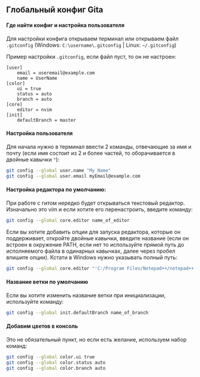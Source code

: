 ## Глобальный конфиг Gitа

#### Где найти конфиг и настройка пользователя
Для настройки конфига открываем терминал или открываем файл `.gitconfig` (Windows: `C:\username\.gitconfig` | Linux: `~/.gitconfig`)

Пример настройки `.gitconfig`, если файл пуст, то он не настроен:

```git
[user]
	email = useremail@example.com
	name = UserName
[color]
	ui = true
	status = auto
	branch = auto
[core]
	editor = nvim
[init]
	defaultBranch = master
```

#### Настройка пользователя

Для начала нужно в терминал ввести 2 команды, отвечающие за имя и почту (если имя состоит из 2 и более частей, то оборачивается в двойные кавычки `"`):

```zsh
git config --global user.name "My Name"
git config --global user.email myEmail@example.com
```

#### Настройка редактора по умолчанию:
При работе с гитом нередко будет открываться текстовый редактор. Изначально это vim и если хотите его перенастроить, введите команду:

```zsh
git config --global core.editor name_of_editor
```

Если вы хотите добавить опции для запуска редактора, которые он поддерживает, откройте двойные кавычки, введите название (если он встроен в окружение PATH, если нет то используйте прямой путь до исполняемого файла в одинарных кавычках, далее через пробел впишите опции). Кстати в Windows нужно указывать полный путь:

```zsh 
git config --global core.editor "'C:/Program Files/Notepad++/notepad++.exe' -multiInst -notabbar -nosession -noPlugin"
```

#### Название ветки по умолчанию
Если вы хотите изменить название ветки при инициализации, используйте команду:

```zsh
git config --global init.defaultBranch name_of_branch
```

#### Добавим цветов в консоль

Это не обязательный пункт, но если есть желание, используем набор команд:

```zsh
git config --global color.ui true
git config --global color.status auto
git config --global color.branch auto
```

